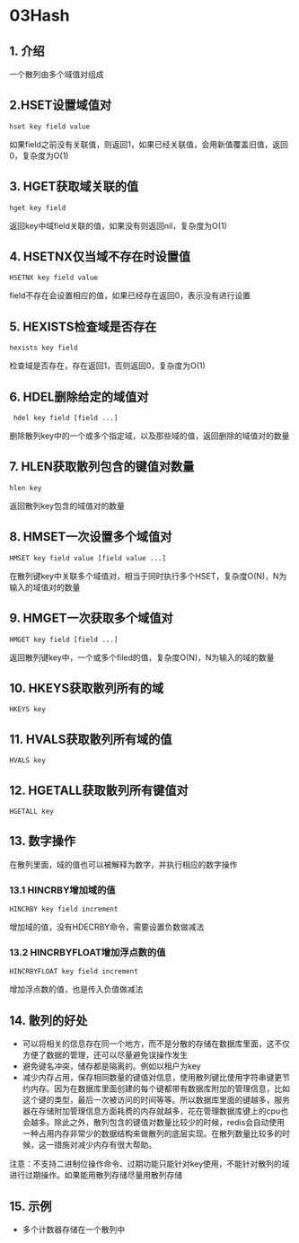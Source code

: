 # 03Hash

## 1. 介绍

 一个散列由多个域值对组成

## 2.HSET设置域值对

```shell
hset key field value
```

如果field之前没有关联值，则返回1，如果已经关联值，会用新值覆盖旧值，返回0，复杂度为O(1)	

## 3. HGET获取域关联的值

```shell
hget key field
```

返回key中域field关联的值，如果没有则返回nil，复杂度为O(1)

## 4. HSETNX仅当域不存在时设置值

```shell
HSETNX key field value
```

field不存在会设置相应的值，如果已经存在返回0，表示没有进行设置

## 5. HEXISTS检查域是否存在

```shell
hexists key field
```

检查域是否存在，存在返回1，否则返回0，复杂度为O(1)

## 6. HDEL删除给定的域值对

```shell
 hdel key field [field ...]
```

删除散列key中的一个或多个指定域，以及那些域的值，返回删除的域值对的数量

## 7. HLEN获取散列包含的键值对数量

```shell
hlen key
```

返回散列key包含的域值对的数量

## 8. HMSET一次设置多个域值对

```shell
HMSET key field value [field value ...]
```

在散列键key中关联多个域值对，相当于同时执行多个HSET，复杂度O(N)，N为输入的域值对的数量

## 9. HMGET一次获取多个域值对

```shell
HMGET key field [field ...]
```

返回散列键key中，一个或多个filed的值，复杂度O(N)，N为输入的域的数量

## 10. HKEYS获取散列所有的域

```shell
HKEYS key
```

## 11. HVALS获取散列所有域的值

```shell
HVALS key
```

## 12. HGETALL获取散列所有键值对

```shell
HGETALL key
```

## 13. 数字操作

在散列里面，域的值也可以被解释为数字，并执行相应的数字操作

### 13.1 HINCRBY增加域的值

```shell
HINCRBY key field increment
```

增加域的值，没有HDECRBY命令，需要设置负数做减法

### 13.2 HINCRBYFLOAT增加浮点数的值

```shell
HINCRBYFLOAT key field increment
```

增加浮点数的值，也是传入负值做减法

## 14. 散列的好处

- 可以将相关的信息存在同一个地方，而不是分散的存储在数据库里面，这不仅方便了数据的管理，还可以尽量避免误操作发生 
- 避免键名冲突，储存都是隔离的。例如以租户为key 
- 减少内存占用，保存相同数量的键值对信息，使用散列键比使用字符串键更节约内存。因为在数据库里面创建的每个键都带有数据库附加的管理信息，比如这个键的类型，最后一次被访问的时间等等。所以数据库里面的键越多，服务器在存储附加管理信息方面耗费的内存就越多，花在管理数据库键上的cpu也会越多。除此之外，散列包含的键值对数量比较少的时候，redis会自动使用一种占用内存非常少的数据结构来做散列的底层实现。在散列数量比较多的时候，这一措施对减少内存有很大帮助。

注意：不支持二进制位操作命令、过期功能只能针对key使用，不能针对散列的域进行过期操作。如果能用散列存储尽量用散列存储

## 15. 示例

- 多个计数器存储在一个散列中
